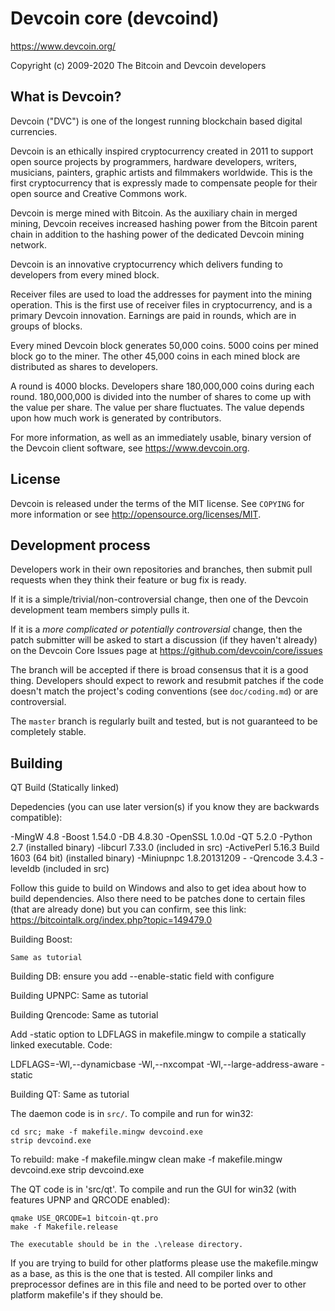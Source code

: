 Devcoin core (devcoind)
=======================

https://www.devcoin.org/

Copyright (c) 2009-2020 The Bitcoin and Devcoin developers

What is Devcoin?
----------------



Devcoin ("DVC") is one of the longest running blockchain based digital currencies.

Devcoin is an ethically inspired cryptocurrency created in 2011 to support open 
source projects by programmers, hardware developers, writers, musicians, 
painters, graphic artists and filmmakers worldwide. This is the first 
cryptocurrency that is expressly made to compensate people for their open source 
and Creative Commons work.

Devcoin is merge mined with Bitcoin. As the auxiliary chain in merged mining,
Devcoin receives increased hashing power from the Bitcoin parent chain in
addition to the hashing power of the dedicated Devcoin mining network.

Devcoin is an innovative cryptocurrency which delivers funding to developers from
every mined block.

Receiver files are used to load the addresses for payment into the mining operation. 
This is the first use of receiver files in cryptocurrency, and is a primary 
Devcoin innovation. Earnings are paid in rounds, which are in groups of blocks. 

Every mined Devcoin block generates 50,000 coins. 
5000 coins per mined block go to the miner.
The other 45,000 coins in each mined block are distributed as shares to developers.

A round is 4000 blocks. Developers share 180,000,000 coins during each round. 
180,000,000 is divided into the number of shares to come up with the value per share. 
The value per share fluctuates.  The value depends upon how much work is generated 
by contributors.

For more information, as well as an immediately usable, binary version of
the Devcoin client software, see https://www.devcoin.org.

License
-------

Devcoin is released under the terms of the MIT license. See `COPYING` for more
information or see http://opensource.org/licenses/MIT.

Development process
-------------------

Developers work in their own repositories and branches, then submit pull requests when
they think their feature or bug fix is ready.

If it is a simple/trivial/non-controversial change, then one of the Devcoin
development team members simply pulls it.

If it is a *more complicated or potentially controversial* change, then the
patch submitter will be asked to start a discussion (if they haven't already)
on the Devcoin Core Issues page at https://github.com/devcoin/core/issues

The branch will be accepted if there is broad consensus that it is a good thing.
Developers should expect to rework and resubmit patches if the code doesn't
match the project's coding conventions (see `doc/coding.md`) or are
controversial.

The `master` branch is regularly built and tested, but is not guaranteed to be
completely stable.

Building
-------
QT Build (Statically linked)

Depedencies (you can use later version(s) if you know they are backwards compatible):

-MingW 4.8 
-Boost 1.54.0 
-DB 4.8.30 
-OpenSSL 1.0.0d 
-QT 5.2.0 
-Python 2.7 (installed binary) 
-libcurl 7.33.0 (included in src) 
-ActivePerl 5.16.3 Build 1603 (64 bit)  (installed binary)
-Miniupnpc 1.8.20131209 -
-Qrencode 3.4.3
-leveldb (included in src)

Follow this guide to build on Windows and also to get idea about how to build dependencies. Also there need to be patches done to certain files (that are already done) but you can confirm, see this link:
https://bitcointalk.org/index.php?topic=149479.0

Building Boost:

    Same as tutorial

Building DB:
    ensure you add --enable-static field with configure

Building UPNPC:
    Same as tutorial

Building Qrencode:
    Same as tutorial
    
Add -static option to LDFLAGS in makefile.mingw to compile a statically linked executable.
Code:

LDFLAGS=-Wl,--dynamicbase -Wl,--nxcompat -Wl,--large-address-aware -static

Building QT:
    Same as tutorial 



The daemon code is in `src/`. To compile and run for win32:

    cd src; make -f makefile.mingw devcoind.exe
    strip devcoind.exe

To rebuild:
	make -f makefile.mingw clean
	make -f makefile.mingw devcoind.exe
	strip devcoind.exe

The QT code is in 'src/qt'. To compile and run the GUI for win32 (with features UPNP and QRCODE enabled):

    qmake USE_QRCODE=1 bitcoin-qt.pro
    make -f Makefile.release
    
    The executable should be in the .\release directory.

If you are trying to build for other platforms please use the makefile.mingw as a base, as this is the one that is tested. All compiler links and preprocessor defines are in this file and need to be ported over to other platform makefile's if they should be.
